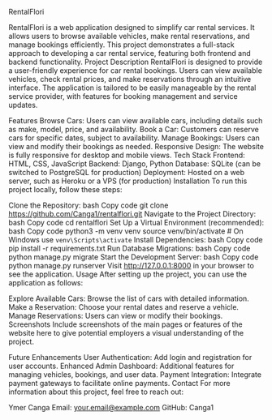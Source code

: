 RentalFlori

RentalFlori is a web application designed to simplify car rental services. It allows users to browse available vehicles, make rental reservations, and manage bookings efficiently. This project demonstrates a full-stack approach to developing a car rental service, featuring both frontend and backend functionality.
Project Description
RentalFlori is designed to provide a user-friendly experience for car rental bookings. Users can view available vehicles, check rental prices, and make reservations through an intuitive interface. The application is tailored to be easily manageable by the rental service provider, with features for booking management and service updates.

Features
Browse Cars: Users can view available cars, including details such as make, model, price, and availability.
Book a Car: Customers can reserve cars for specific dates, subject to availability.
Manage Bookings: Users can view and modify their bookings as needed.
Responsive Design: The website is fully responsive for desktop and mobile views.
Tech Stack
Frontend: HTML, CSS, JavaScript
Backend: Django, Python
Database: SQLite (can be switched to PostgreSQL for production)
Deployment: Hosted on a web server, such as Heroku or a VPS (for production)
Installation
To run this project locally, follow these steps:

Clone the Repository:
bash
Copy code
git clone https://github.com/Canga1/rentalflori.git
Navigate to the Project Directory:
bash
Copy code
cd rentalflori
Set Up a Virtual Environment (recommended):
bash
Copy code
python3 -m venv venv
source venv/bin/activate  # On Windows use `venv\Scripts\activate`
Install Dependencies:
bash
Copy code
pip install -r requirements.txt
Run Database Migrations:
bash
Copy code
python manage.py migrate
Start the Development Server:
bash
Copy code
python manage.py runserver
Visit http://127.0.0.1:8000 in your browser to see the application.
Usage
After setting up the project, you can use the application as follows:

Explore Available Cars: Browse the list of cars with detailed information.
Make a Reservation: Choose your rental dates and reserve a vehicle.
Manage Reservations: Users can view or modify their bookings.
Screenshots
Include screenshots of the main pages or features of the website here to give potential employers a visual understanding of the project.

Future Enhancements
User Authentication: Add login and registration for user accounts.
Enhanced Admin Dashboard: Additional features for managing vehicles, bookings, and user data.
Payment Integration: Integrate payment gateways to facilitate online payments.
Contact
For more information about this project, feel free to reach out:

Ymer Canga
Email: your.email@example.com
GitHub: Canga1
